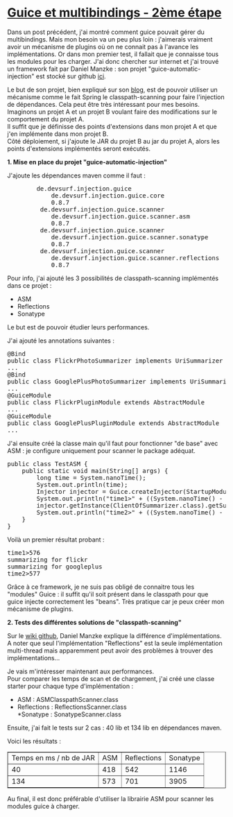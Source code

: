 # [Guice et multibindings - 2ème étape](https://bazinga-unit.blogspot.com/2011/09/guice-et-multibindings-2eme-etape.html)

Dans un post précédent, j'ai montré comment guice pouvait gérer du multibindings. Mais mon besoin va un peu plus loin : j'aimerais vraiment avoir un mécanisme de plugins où on ne connait pas à l'avance les implémentations. Or dans mon premier test, il fallait que je connaisse tous les modules pour les charger. J'ai donc chercher sur internet et j'ai trouvé un framework fait par Daniel Manzke : son projet "guice-automatic-injection" est stocké sur github [ici](https://github.com/manzke/guice-automatic-injection).  

Le but de son projet, bien expliqué sur son [blog](https://devsurf.wordpress.com/), est de pouvoir utiliser un mécanisme comme le fait Spring le classpath-scanning pour faire l'injection de dépendances. Cela peut être très intéressant pour mes besoins. Imaginons un projet A et un projet B voulant faire des modifications sur le comportement du projet A.  
Il suffit que je définisse des points d'extensions dans mon projet A et que j'en implémente dans mon projet B.  
Côté déploiement, si j'ajoute le JAR du projet B au jar du projet A, alors les points d'extensions implémentés seront exécutés.  

**1\. Mise en place du projet "guice-automatic-injection"**  

J'ajoute les dépendances maven comme il faut :  

<pre name="code" class="xml">		 <dependency><groupid>de.devsurf.injection.guice</groupid>
			<artifactid>de.devsurf.injection.guice.core</artifactid>
			<version>0.8.7</version></dependency> 
		 <dependency><groupid>de.devsurf.injection.guice.scanner</groupid>
			<artifactid>de.devsurf.injection.guice.scanner.asm</artifactid>
			<version>0.8.7</version></dependency> 
		 <dependency><groupid>de.devsurf.injection.guice.scanner</groupid>
			<artifactid>de.devsurf.injection.guice.scanner.sonatype</artifactid>
			<version>0.8.7</version></dependency> 
		 <dependency><groupid>de.devsurf.injection.guice.scanner</groupid>
			<artifactid>de.devsurf.injection.guice.scanner.reflections</artifactid>
			<version>0.8.7</version></dependency> 
</pre>

Pour info, j'ai ajouté les 3 possibilités de classpath-scanning implémentés dans ce projet :  
* ASM  
* Reflections  
* Sonatype  

Le but est de pouvoir étudier leurs performances.  

J'ai ajouté les annotations suivantes :  

<pre name="code" class="java">@Bind
public class FlickrPhotoSummarizer implements UriSummarizer
...
@Bind
public class GooglePlusPhotoSummarizer implements UriSummarizer
...
@GuiceModule
public class FlickrPluginModule extends AbstractModule
...
@GuiceModule
public class GooglePlusPluginModule extends AbstractModule
...
</pre>

J'ai ensuite créé la classe main qu'il faut pour fonctionner "de base" avec ASM : je configure uniquement pour scanner le package adéquat.  

<pre name="code" class="java">public class TestASM {
	public static void main(String[] args) {
		long time = System.nanoTime();
		System.out.println(time);
		Injector injector = Guice.createInjector(StartupModule.create(ASMClasspathScanner.class, PackageFilter.create("org.test.autoscan")));
		System.out.println("time1>" + ((System.nanoTime() - time) / 1000000));
		injector.getInstance(ClientOfSummarizer.class).getSummarize();
		System.out.println("time2>" + ((System.nanoTime() - time) / 1000000));
	}
}
</pre>

Voilà un premier résultat probant :  

<pre>time1>576
summarizing for flickr
summarizing for googleplus
time2>577
</pre>

Grâce à ce framework, je ne suis pas obligé de connaitre tous les "modules" Guice : il suffit qu'il soit présent dans le classpath pour que guice injecte correctement les "beans". Très pratique car je peux créer mon mécanisme de plugins.  

**2\. Tests des différentes solutions de "classpath-scanning"**  

Sur le [wiki github](https://github.com/manzke/guice-automatic-injection/wiki/Scanner-Implementations), Daniel Manzke explique la différence d'implémentations. A noter que seul l'implémentation "Reflections" est la seule implémentation multi-thread mais apparemment peut avoir des problèmes à trouver des implémentations...  

Je vais m'intéresser maintenant aux performances.  
Pour comparer les temps de scan et de chargement, j'ai créé une classe starter pour chaque type d'implémentation :  
* ASM : ASMClasspathScanner.class  
* Reflections : ReflectionsScanner.class  
*Sonatype : SonatypeScanner.class  

Ensuite, j'ai fait le tests sur 2 cas : 40 lib et 134 lib en dépendances maven.  

Voici les résultats :  

<table border="1">

<tbody>

<tr>

<td>Temps en ms / nb de JAR</td>

<td>ASM</td>

<td>Reflections</td>

<td>Sonatype</td>

</tr>

<tr>

<td>40</td>

<td>418</td>

<td>542</td>

<td>1146</td>

</tr>

<tr>

<td>134</td>

<td>573</td>

<td>701</td>

<td>3905</td>

</tr>

</tbody>

</table>

Au final, il est donc préférable d'utiliser la librairie ASM pour scanner les modules guice à charger.